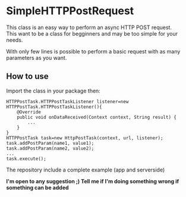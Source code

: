 # SimpleHTTPPostRequest #

This class is an easy way to perform an async HTTP POST request.  
This want to be a class for begginners and may be too simple for your needs.
  
With only few lines is possible to perform a basic request with as many parameters as you want.  

## How to use ##

Import the class in your package then:

    HTTPPostTask.HTTPPostTaskListener listener=new HTTPPostTask.HTTPPostTaskListener(){
		@Override
        public void onDataReceived(Context context, String result) {
        	...  
        }
	}
    HTTPPostTask task=new HttpPostTask(context, url, listener);
	task.addPostParam(name1, value1);
	task.addPostParam(name2, value2);
	...
	task.execute();

The repository include a complete example (app and serverside)
  
**I'm open to any suggestion ;) Tell me if I'm doing something wrong if something can be added**
